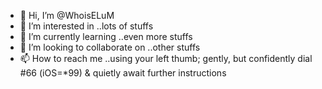 - 👋 Hi, I’m @WhoisELuM
- 👀 I’m interested in ..lots of stuffs
- 🌱 I’m currently learning ..even more stuffs
- 💞️ I’m looking to collaborate on ..other stuffs
- 📫 How to reach me ..using your left thumb; gently, but confidently dial #66 (iOS=*99) & quietly await further instructions 

<!---
WhoisELuM/WhoisELuM is a ✨ special ✨ repository because its `README.md` (this file) appears on your GitHub profile.
You can click the Preview link to take a look at your changes.
--->
